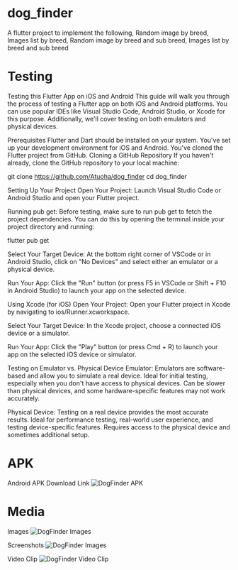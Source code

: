 # dog_finder





A flutter project to implement the following, Random image by breed, Images list by breed, Random image by breed and sub breed, Images list by breed and sub breed

# Testing
Testing this Flutter App on iOS and Android
This guide will walk you through the process of testing a Flutter app on both iOS and Android platforms. You can use popular IDEs like Visual Studio Code, Android Studio, or Xcode for this purpose. Additionally, we'll cover testing on both emulators and physical devices.

Prerequisites
Flutter and Dart should be installed on your system.
You've set up your development environment for iOS and Android.
You've cloned the Flutter project from GitHub.
Cloning a GitHub Repository
If you haven't already, clone the GitHub repository to your local machine:


git clone https://github.com/Atuoha/dog_finder
cd dog_finder

Setting Up Your Project
Open Your Project: Launch Visual Studio Code or Android Studio and open your Flutter project.

Running pub get: Before testing, make sure to run pub get to fetch the project dependencies. You can do this by opening the terminal inside your project directory and running:

flutter pub get

Select Your Target Device: At the bottom right corner of VSCode or in Android Studio, click on "No Devices" and select either an emulator or a physical device.

Run Your App: Click the "Run" button (or press F5 in VSCode or Shift + F10 in Android Studio) to launch your app on the selected device.

Using Xcode (for iOS)
Open Your Project: Open your Flutter project in Xcode by navigating to ios/Runner.xcworkspace.

Select Your Target Device: In the Xcode project, choose a connected iOS device or a simulator.

Run Your App: Click the "Play" button (or press Cmd + R) to launch your app on the selected iOS device or simulator.

Testing on Emulator vs. Physical Device
Emulator:
Emulators are software-based and allow you to simulate a real device.
Ideal for initial testing, especially when you don't have access to physical devices.
Can be slower than physical devices, and some hardware-specific features may not work accurately.

Physical Device:
Testing on a real device provides the most accurate results.
Ideal for performance testing, real-world user experience, and testing device-specific features.
Requires access to the physical device and sometimes additional setup.

# APK
Android APK Download Link
![DogFinder APK](https://atuoha.github.io/project-assets.github.io/)

# Media
Images
![DogFinder Images](https://imgur.com/a/mqzL68a)

Screenshots
![DogFinder Images](https://github.com/Atuoha/dog_finder/screenshots)

Video Clip
![DogFinder Video Clip](https://clipchamp.com/watch/GvA2HteZrHB)



